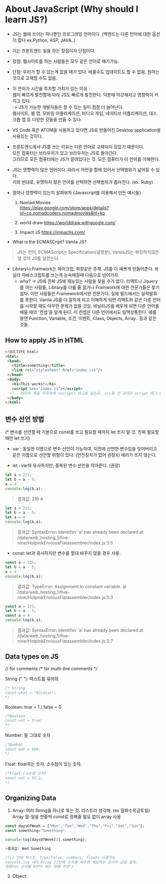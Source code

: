 # About JavaScript (Why should I learn JS?)
 - JS는 웹에 쓰이는 하나뿐인 프로그래밍 언어이다.
   (백엔드는 다른 언어에 대한 옵션이 많다 ex.Python, ASP, JAVA..)
 - 이는 프론트엔드 일을 하는 장점이자 단점이다.
 - 장점: 웹사이트를 하는 사람들은 모두 같은 언어로 얘기가능.
 - 단점: 우리가 할 수 있는게 없을 때가 있다.
   바꿀수도 업데이트도 할 수 없음. 원하는 것으로 교체할 수도 없음.
  
- 이 언어가 시간을 투자할 가치가 있는 이유 : <br>
  웹이 빠르게 발전함에 따라 JS도 빠르게 발전한다. 덕분에 막강해지고 영향력이 커지고 있다.<br>
 ->  JS가 가능한 개발자들은 할 수 있는 일이 점점 더 늘어난다.<br>
  웹사이트, 웹 앱, 모바일 어플리케이션, 비디오 게임, 네이티브 어플리케이션, 데스크톱 앱 등 다양한 것들을 만들 수 있다.<br>
  
- VS Code 혹은 ATOM을 사용하고 있다면 JS로 만들어진 Desktop application을 사용있는 것이다.

- 프론트엔드에서 JS를 쓰는 이유는 다른 언어로 교체되지 않았기 떄문이다.<br>
  모든 컴퓨터는 브라우저가 있고 브라우저는 JS로 돌아간다.<br>
  그러므로 모든 컴퓨터에는 JS가 깔려있다는 것. 모든 컴퓨터가 이 언어를 이해한다.
  
- JS는 영향력이 많은 언어이다. 따라서 어떤걸 함에 있어서 선택범위가 넓어질 수 있다.<br>
  이와 반대로, 유명하지 않은 언어를 선택하면 선택범위가 좁아진다. (ex. Ruby)
 
 
- 얼마나 영향력이 있는지 살펴보자 (Javascript를 이용해서 만든 예시들)
     
   1. Nomad Movies  
   https://play.google.com/store/apps/details?id=co.nomadcoders.nomadmovies&hl=ko
   
   2. world draw
   https://worlddraw.withgoogle.com/
   
   3. Impact JS
   https://impactjs.com/
   
 - What is the ECMASCript? Vanila JS?
 > JS는 언어, ECMAScript는 Specification(설명문), VanilaJS는 화장하지않은 날 것의 JS를 일컫는다.
  - Library나 Framwork는 메이크업, 화장같은 존재. JS를 더 예쁘게 만들어준다. 
    바닐라 자바스크립트를 쓰는게 능숙해질때 다음으로 넘어가자. 
    - why? -> JS에 진짜 JS에 재능있는 사람을 찾을 수가 없다. 
    리액트나 Jquery를 아는 사람들, Library를 다룰 줄 알거나 Framwork에 대한 전문가들은 찾기 쉽다.
    이런 사람들은 Framework에서만 전문가다. 실제 필드에서는 실력발휘를 못한다. 
    Vanila JS를 더 잘하게 되고 이해하게 되면 리액트와 같은 다른 언어를 시작할 때도 아무런 문제가 없을 것임.
    바닐라JS를 배우게 되면 다른 언어를 배울 때의 '컨셉'을 알게 된다. 이 컨셉은 다른 언어에서도 일맥상통한다.
    예를 들면 Function, Variable, 조건, 이벤트, Class, Objects, Array.. 등과 같은 것들.
  
 ## How to apply JS in HTML 
 
 ```html
<!DOCTYPE html>
<html>
  <head>
    <title>something</title>
    <link rel="stylesheet" href="index.css"/>
  </head>
  <body>
    <h1>This works!</h1>
    <script src="index.js"></script> 
   <!-- 바디의 제일 마지막에 <script> 태그를 넣는다. src를 건 상태로 script 태그 안에 코드를 작성해도 작동가능하다.-->
  </body>
</html>
```

## 변수 선언 방법
(* 변수를 선언할 때 기본으로 const를 쓰고 필요할 때까지 let 쓰지 말 것. 진짜 필요할 때만 let 쓰기)
 - var : 동일한 이름으로 변수 선언이 가능하여, 이전에 선언한 변수임을 잊어버리고 같은 이름으로 선언할 위험이 있다. 
 (안전장치가 없어 권장X) 에러가 뜨지 않는다.

 - let : var와 유사하지만, 중복된 변수 선언을 막아준다. (권장)
 ```js
let a = 221;
let b = a - 5;
a = 4
console.log(b,a);
```
> 결과값: 216 4

```js
let a = 221;
let b = a - 5;
let a = 4
console.log(b,a);
```
> 결과값: SyntaxError: Identifier 'a' has already been declared
    at /data/web_hosting_1/five-nine/HotpinkEnviousFlatassembler/index.js:3:5
 
 - const: let과 유사하지만 변수를 절대 바꾸지 않을 경우 사용. 
 
 ```js
const a = 221;
let b = a - 5;
a = 4
console.log(b,a);
```
> 결과값: TypeError: Assignment to constant variable.
    at /data/web_hosting_1/five-nine/HotpinkEnviousFlatassembler/index.js:3:3
   
```js
const a = 221;
let b = a - 5;
const a = 4
console.log(b,a);
```
> 결과값: SyntaxError: Identifier 'a' has already been declared
    at /data/web_hosting_1/five-nine/HotpinkEnviousFlatassembler/index.js:3:7

## Data types on JS

// for comments
/* for multi-ilne comments */


String (" "): 텍스트를 묶어줘
```js
/* String
const what = "Nicolas";
*/
```
Boolean: true = 1 / false = 0
```js
/*Boolean 
const wat = true;
*/
```

Number: 말 그대로 숫자
```js
/*Number
const wat = 666;
*/
```

Float: float하는 숫자. 소수점이 있는 숫자.
```js
/*Float (소숫점 숫자)
const wat = 55.1;
*/
```

## Organizing Data 
 1. Array: 여러 String을 하나로 묶는 것. 리스트라 생각해. (ex 월화수목금토일) 
Array 월-일을 한줄씩 const로 정해줄 필요 없이 array 사용 
```js
const daysOfWeek = ["Mon","Tue","Wed","Thu","Fri","Sat","Sun"];
const something="Something"

console.log(daysOfWeek[2],something);

>결과값: Wed Something

/*[] 안에 텍스트, true/false, numbers, floats 사용가능
console.log 내의 Array []안에 숫자를 써주면 해당하는 순서의 값을 출력.
컴퓨터는 숫자를 0부터 세는 점에 주의*/
```

 2. Object: 
